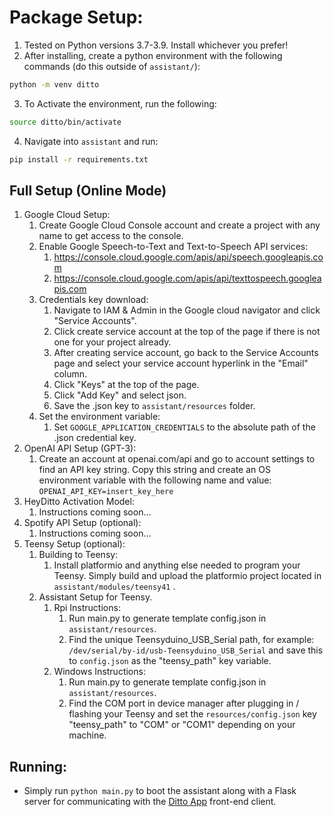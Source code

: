 # Package Setup:
1. Tested on Python versions 3.7-3.9. Install whichever you prefer!
2. After installing, create a python environment with the following commands (do this outside of `assistant/`):
```bash
python -m venv ditto
```
3. To Activate the environment, run the following:
```bash
source ditto/bin/activate
```
4. Navigate into `assistant` and run:
```bash
pip install -r requirements.txt
```

## Full Setup (Online Mode)
1. Google Cloud Setup:
	1. Create Google Cloud Console account and create a project with any name to get access to the console.
	2. Enable Google Speech-to-Text and Text-to-Speech API services:
		1. https://console.cloud.google.com/apis/api/speech.googleapis.com
		2. https://console.cloud.google.com/apis/api/texttospeech.googleapis.com
	3. Credentials key download:
		1. Navigate to IAM & Admin in the Google cloud navigator and click "Service Accounts".
		2. Click create service account at the top of the page if there is not one for your project already. 
		3. After creating service account, go back to the Service Accounts page and select your service account hyperlink in the "Email" column.
		4. Click "Keys" at the top of the page.
		5. Click "Add Key" and select json.
		6. Save the .json key to `assistant/resources` folder.
	4. Set the environment variable:
		1. Set `GOOGLE_APPLICATION_CREDENTIALS` to the absolute path of the .json credential key. 
2. OpenAI API Setup (GPT-3):
	1. Create an account at openai.com/api and go to account settings to find an API key string. Copy this string and create an OS environment variable with the following name and value:  `OPENAI_API_KEY=insert_key_here`
3. HeyDitto Activation Model:
	1. Instructions coming soon...
4. Spotify API Setup (optional):
	1. Instructions coming soon...
5. Teensy Setup (optional):
	1. Building to Teensy:
		1. Install platformio and anything else needed to program your Teensy. Simply build and upload the platformio project located in `assistant/modules/teensy41` .
	2. Assistant Setup for Teensy.
		1. Rpi Instructions:
			1. Run main.py to generate template config.json in `assistant/resources`.
			2. Find the unique Teensyduino_USB_Serial path, for example: `/dev/serial/by-id/usb-Teensyduino_USB_Serial` and save this to `config.json` as the "teensy_path" key variable.
		2. Windows Instructions:
			1. Run main.py to generate template config.json in `assistant/resources`.
			2. Find the COM port in device manager after plugging in / flashing your Teensy and set the `resources/config.json` key "teensy_path" to "COM" or "COM1" depending on your machine.


## Running:
- Simply run `python main.py` to boot the assistant along with a Flask server for communicating with the [Ditto App](https://github.com/omarzanji/ditto-app) front-end client.

